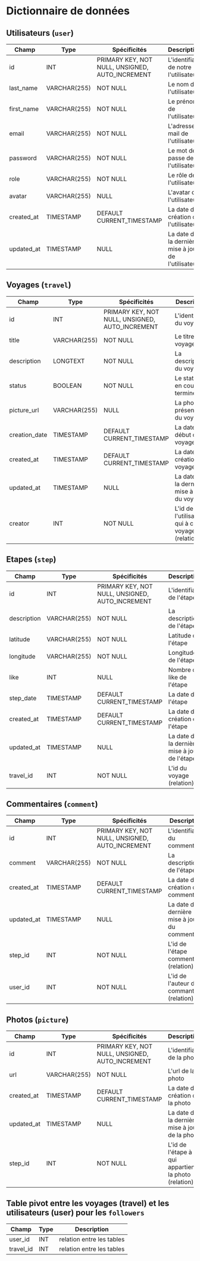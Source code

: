 # Dictionnaire de données

## Utilisateurs (`user`)

|Champ|Type|Spécificités|Description|
|-|-|-|-|
|id|INT|PRIMARY KEY, NOT NULL, UNSIGNED, AUTO_INCREMENT|L'identifiant de notre l'utilisateur|
|last_name|VARCHAR(255)|NOT NULL|Le nom de l'utilisateur|
|first_name|VARCHAR(255)|NOT NULL|Le prénom de l'utilisateur|
|email|VARCHAR(255)|NOT NULL|L'adresse mail de l'utilisateur|
|password|VARCHAR(255)|NOT NULL|Le mot de passe de l'utilisateur|
|role|VARCHAR(255)|NOT NULL|Le rôle de l'utilisateur|
|avatar|VARCHAR(255)|NULL|L'avatar de l'utilisateur|
|created_at|TIMESTAMP|DEFAULT CURRENT_TIMESTAMP|La date de création de l'utilisateur|
|updated_at|TIMESTAMP|NULL|La date de la dernière mise à jour de l'utilisateur|

## Voyages (`travel`)

|Champ|Type|Spécificités|Description|
|-|-|-|-|
|id|INT|PRIMARY KEY, NOT NULL, UNSIGNED, AUTO_INCREMENT|L'identifiant du voyage|
|title|VARCHAR(255)|NOT NULL|Le titre du voyage|
|description|LONGTEXT|NOT NULL|La description du voyage|
|status|BOOLEAN|NOT NULL|Le status 0: en cours 1: terminé|
|picture_url|VARCHAR(255)|NULL|La photo de présentation du voyage|
|creation_date|TIMESTAMP|DEFAULT CURRENT_TIMESTAMP|La date de début du voyage|
|created_at|TIMESTAMP|DEFAULT CURRENT_TIMESTAMP|La date de création du voyage|
|updated_at|TIMESTAMP|NULL|La date de la dernière mise à jour du voyage|
|creator|INT|NOT NULL|L'id de l'utilisateur qui à crée le voyage (relation)|

## Etapes (`step`)

|Champ|Type|Spécificités|Description|
|-|-|-|-|
|id|INT|PRIMARY KEY, NOT NULL, UNSIGNED, AUTO_INCREMENT|L'identifiant de l'étape|
|description|VARCHAR(255)|NOT NULL|La description de l'étape|
|latitude|VARCHAR(255)|NOT NULL|Latitude de l'étape|
|longitude|VARCHAR(255)|NOT NULL|Longitude de l'étape|
|like|INT|NULL|Nombre de like de l'étape|
|step_date|TIMESTAMP|DEFAULT CURRENT_TIMESTAMP|La date de l'étape|
|created_at|TIMESTAMP|DEFAULT CURRENT_TIMESTAMP|La date de création de l'étape|
|updated_at|TIMESTAMP|NULL|La date de la dernière mise à jour de l'étape|
|travel_id|INT|NOT NULL|L'id du voyage (relation)|

## Commentaires (`comment`)

|Champ|Type|Spécificités|Description|
|-|-|-|-|
|id|INT|PRIMARY KEY, NOT NULL, UNSIGNED, AUTO_INCREMENT|L'identifiant du commentaire|
|comment|VARCHAR(255)|NOT NULL|La description de l'étape|
|created_at|TIMESTAMP|DEFAULT CURRENT_TIMESTAMP|La date de création du commentaire|
|updated_at|TIMESTAMP|NULL|La date de la dernière mise à jour du commentaire|
|step_id|INT|NOT NULL|L'id de l'étape commentée (relation)|
|user_id|INT|NOT NULL|L'id de l'auteur du commantaire (relation)|

## Photos (`picture`)

|Champ|Type|Spécificités|Description|
|-|-|-|-|
|id|INT|PRIMARY KEY, NOT NULL, UNSIGNED, AUTO_INCREMENT|L'identifiant de la photo|
|url|VARCHAR(255)|NOT NULL|L'url de la photo|
|created_at|TIMESTAMP|DEFAULT CURRENT_TIMESTAMP|La date de création de la photo|
|updated_at|TIMESTAMP|NULL|La date de la dernière mise à jour de la photo|
|step_id|INT|NOT NULL|L'id de l'étape à qui appartient la photo (relation)|

## Table pivot entre les voyages (travel) et les utilisateurs (user) pour les `followers`

|Champ|Type|Description|
|-|-|-|
|user_id|INT|relation entre les tables|
|travel_id|INT|relation entre les tables|
